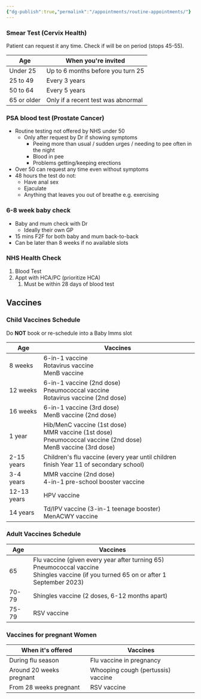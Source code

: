 ```yaml
---
{"dg-publish":true,"permalink":"/appointments/routine-appointments/"}
---
```


### Smear Test (Cervix Health)
Patient can request it any time. Check if will be on period (stops 45-55).

| Age         | When you're invited                |
| ----------- | ---------------------------------- |
| Under 25    | Up to 6 months before you turn 25  |
| 25 to 49    | Every 3 years                      |
| 50 to 64    | Every 5 years                      |
| 65 or older | Only if a recent test was abnormal |
### PSA blood test (Prostate Cancer)
- Routine testing not offered by NHS under 50
	- Only after request by Dr if showing symptoms
		- Peeing more than usual / sudden urges / needing to pee often in the night
		- Blood in pee
		- Problems getting/keeping erections
- Over 50 can request any time even without symptoms
- 48 hours the test do not:
	- Have anal sex
	- Ejaculate
	- Anything that leaves you out of breathe e.g. exercising
### 6-8 week baby check
- Baby and mum check with Dr
	- Ideally their own GP
- 15 mins F2F for both baby and mum back-to-back
- Can be later than 8 weeks if no available slots
### NHS Health Check
1. Blood Test
2. Appt with HCA/PC (prioritize HCA)
	1. Must be within 28 days of blood test
## Vaccines
### Child Vaccines Schedule
Do **NOT** book or re-schedule into a Baby Imms slot

| Age         | Vaccines                                                                                                            |
| ----------- | ------------------------------------------------------------------------------------------------------------------- |
| 8 weeks     | 6-in-1 vaccine<br>Rotavirus vaccine<br>MenB vaccine                                                                 |
| 12 weeks    | 6-in-1 vaccine (2nd dose)<br>Pneumococcal vaccine<br>Rotavirus vaccine (2nd dose)                                   |
| 16 weeks    | 6-in-1 vaccine (3rd dose)<br>MenB vaccine (2nd dose)                                                                |
| 1 year      | Hib/MenC vaccine (1st dose)<br>MMR vaccine (1st dose)<br>Pneumococcal vaccine (2nd dose)<br>MenB vaccine (3rd dose) |
| 2-15 years  | Children's flu vaccine (every year until children finish Year 11 of secondary school)                               |
| 3-4 years   | MMR vaccine (2nd dose)<br>4-in-1 pre-school booster vaccine                                                         |
| 12-13 years | HPV vaccine                                                                                                         |
| 14 years    | Td/IPV vaccine (3-in-1 teenage booster)<br>MenACWY vaccine                                                          |
### Adult Vaccines Schedule

| Age   | Vaccines                                                                                                                                    |
| ----- | ------------------------------------------------------------------------------------------------------------------------------------------- |
| 65    | Flu vaccine (given every year after turning 65)<br>Pneumococcal vaccine<br>Shingles vaccine (if you turned 65 on or after 1 September 2023) |
| 70-79 | Shingles vaccine (2 doses, 6-12 months apart)                                                                                               |
| 75-79 | RSV vaccine                                                                                                                                 |
### Vaccines for pregnant Women

| When it's offered        | Vaccines                           |
| ------------------------ | ---------------------------------- |
| During flu season        | Flu vaccine in pregnancy           |
| Around 20 weeks pregnant | Whooping cough (pertussis) vaccine |
| From 28 weeks pregnant   | RSV vaccine                        |
